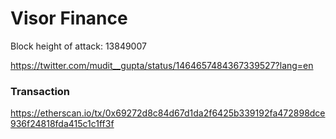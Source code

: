 
# Visor Finance

Block height of attack: 13849007

https://twitter.com/mudit__gupta/status/1464657484367339527?lang=en

### Transaction
https://etherscan.io/tx/0x69272d8c84d67d1da2f6425b339192fa472898dce936f24818fda415c1c1ff3f